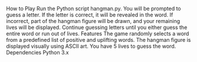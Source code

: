 How to Play
Run the Python script hangman.py.
You will be prompted to guess a letter.
If the letter is correct, it will be revealed in the word. If incorrect, part of the hangman figure will be drawn, and your remaining lives will be displayed.
Continue guessing letters until you either guess the entire word or run out of lives.
Features
The game randomly selects a word from a predefined list of positive and uplifting words.
The hangman figure is displayed visually using ASCII art.
You have 5 lives to guess the word.
Dependencies
Python 3.x
